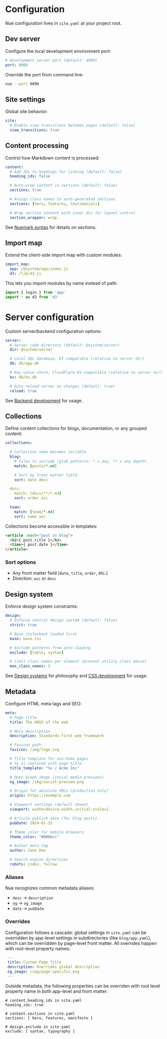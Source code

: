 
# Configuration
Nue configuration lives in `site.yaml` at your project root.


## Dev server
Configure the local development environment port:

```yaml
# Development server port (default: 4000)
port: 8080
```

Override the port from command line:
```bash
nue --port 9090
```

## Site settings
Global site behavior:

```yaml
site:
  # Enable view transitions between pages (default: false)
  view_transitions: true
```

## Content processing
Control how Markdown content is processed:

```yaml
content:
  # Add IDs to headings for linking (default: false)
  heading_ids: false

  # Auto-wrap content in sections (default: false)
  sections: true

  # Assign class names to auto-generated sections
  sections: [hero, features, testimonials]

  # Wrap section content with inner div for layout control
  section_wrapper: wrap
```

See [Nuemark syntax](nuemark-syntax) for details on sections.


## Import map

Extend the client-side import map with custom modules:

```yaml
import_map:
  app: /@system/app/index.js
  d3: /lib/d3.js
```

This lets you import modules by name instead of path:

```javascript
import { login } from 'app'
import * as d3 from 'd3'
```


# Server configuration
Custom server/backend configuration options:

```yaml
server:
  # Server code directory (default: @system/server)
  dir: @system/server

  # Local SQL database, D1 compatible (relative to server dir)
  db: db/app.db

  # Key-value store, CloudFlare KV compatible (relative to server dir)
  kv: db/kv.db

  # Auto-reload server on changes (default: true)
  reload: true
```

See [Backend development](/docs/backend-development) for usage.


## Collections
Define content collections for blogs, documentation, or any grouped content:

```yaml
collections:

  # Collection name becomes variable
  blog:
    # Files to include (glob patterns: * = any, ** = any depth)
    match: [posts/*.md]

    # Sort by front matter field
    sort: date desc

  docs:
    match: [docs/**/*.md]
    sort: order asc

  team:
    match: [team/*.md]
    sort: name asc
```

Collections become accessible in templates:

```html
<article :each="post in blog">
  <h2>{ post.title }</h2>
  <time>{ post.date }</time>
</article>
```


### Sort options
- Any front matter field (`date`, `title`, `order`, etc.)
- Direction: `asc` or `desc`


## Design system
Enforce design system constraints:

```yaml
design:
  # Enforce central design system (default: false)
  strict: true

  # Base stylesheet loaded first
  base: base.css

  # Exclude patterns from auto-loading
  exclude: [table, syntax]

  # Limit class names per element (prevent utility class abuse)
  max_class_names: 3
```

See [Design systems](design-systems) for philosophy and [CSS development](css-development) for usage.


## Metadata
Configure HTML meta tags and SEO:

```yaml
meta:
  # Page title
  title: The UNIX of the web

  # Meta description
  description: Standards-first web framework

  # Favicon path
  favicon: /img/logo.svg

  # Title template for non-home pages
  # %s is replaced with page title
  title_template: "%s / Acme Inc"

  # Open Graph image (social media previews)
  og_image: /img/social-preview.png

  # Origin for absolute URLs (production only)
  origin: https://example.com

  # Viewport settings (default shown)
  viewport: width=device-width,initial-scale=1

  # Article publish date (for blog posts)
  pubDate: 2024-01-15

  # Theme color for mobile browsers
  theme_color: "#0066cc"

  # Author meta tag
  author: Jane Doe

  # Search engine directives
  robots: index, follow
```

### Aliases
Nue recognizes common metadata aliases:

- `desc` → `description`
- `og` → `og_image`
- `date` → `pubDate`


### Overrides
Configuration follows a cascade: global settings in `site.yaml` can be overridden by app-level settings in subdirectories (like `blog/app.yaml`), which can be overridden by page-level front matter. All overrides happen with root-level property names:


```yaml
 ---
 title: Custom Page Title
 description: Overrides global description
 og_image: /img/page-specific.png
 ---
```

Outside metadata, the following properties can be overriden with root level property name in both app-level and front matter:

```
# content.heading_ids in site.yaml
heading_ids: true

# content.sections in site.yaml
sections: [ hero, features, manifesto ]

# design.exclude in site.yaml
exclude: [ syntax, typography ]
```


